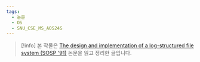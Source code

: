 ```yaml
---
tags:
  - 논문
  - OS
  - SNU_CSE_MS_AOS24S
---
```

> [!info] 본 작물은 [The design and implementation of a log-structured file system (SOSP '91)](https://dl.acm.org/doi/10.1145/121132.121137) 논문을 읽고 정리한 글입니다.